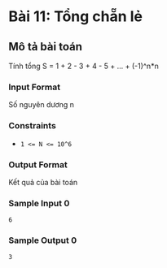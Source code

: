 # Bài 11: Tổng chẵn lẻ

## Mô tả bài toán
Tính tổng S = 1 + 2 - 3 + 4 - 5 + ... + (-1)^n*n

### Input Format
Số nguyên dương n

### Constraints
- `1 <= N <= 10^6`

### Output Format
Kết quả của bài toán

### Sample Input 0
```
6
```
### Sample Output 0
```
3
```